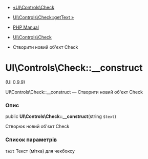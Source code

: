 - [«UI\Controls\Check](class.ui-controls-check.md)
- [UI\Controls\Check::getText »](ui-controls-check.gettext.md)

- [PHP Manual](index.md)
- [UI\Controls\Check](class.ui-controls-check.md)
- Створити новий об'єкт Check

# UI\Controls\Check::\_\_construct

(UI 0.9.9)

UI\Controls\Check::\_\_construct — Створити новий об'єкт Check

### Опис

public **UI\Controls\Check::\_\_construct**(string `$text`)

Створює новий об'єкт Check

### Список параметрів

`text`
Текст (мітка) для чекбоксу
